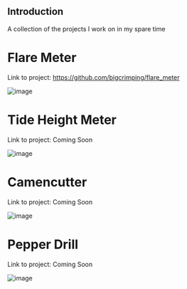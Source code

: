 ## Introduction

A collection of the projects I work on in my spare time

# Flare Meter

Link to project: https://github.com/bigcrimping/flare_meter

![image](https://user-images.githubusercontent.com/74270551/180198689-856a7521-7ceb-471e-8b40-b6d9c847180a.png)

# Tide Height Meter

Link to project: Coming Soon

![image](https://user-images.githubusercontent.com/74270551/180445752-34de3a93-66f6-43ef-ac30-e4371969690e.png)

# Camencutter

Link to project: Coming Soon

![image](https://user-images.githubusercontent.com/74270551/180445862-144b700b-9c67-4e25-a4cf-1d568a6edc00.png)

# Pepper Drill

Link to project: Coming Soon

![image](https://user-images.githubusercontent.com/74270551/180445957-b12bb1a3-aec7-4521-8631-f4b6b8f7f7a3.png)

